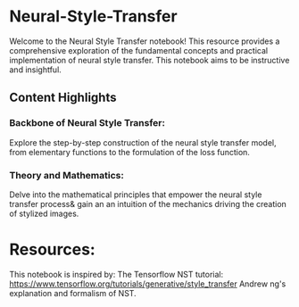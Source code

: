 # Neural-Style-Transfer
Welcome to the Neural Style Transfer notebook! This resource provides a comprehensive exploration of the fundamental concepts and practical implementation of neural style transfer. This notebook aims to be instructive and insightful. 
## Content Highlights
### Backbone of Neural Style Transfer:
Explore the step-by-step construction of the neural style transfer model, from elementary functions to the formulation of the loss function.
### Theory and Mathematics:
Delve into the mathematical principles that empower the neural style transfer process& gain an an intuition of the mechanics driving the creation of stylized images.

# Resources: 
This notebook is inspired by: 
The Tensorflow NST tutorial: https://www.tensorflow.org/tutorials/generative/style_transfer
Andrew ng's explanation and formalism of NST.
